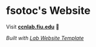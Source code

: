
# fsotoc's Website

Visit **[ccnlab.fiu.edu](http://ccnlab.fiu.edu)** 🚀

_Built with [Lab Website Template](https://greene-lab.gitbook.io/lab-website-template-docs)_
